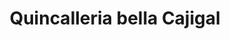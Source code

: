 ---
title: "Quincalleria bella Cajigal"
url: /barcelona/quincalleria-bella-cajigal/
shop: Lebensmittel
---